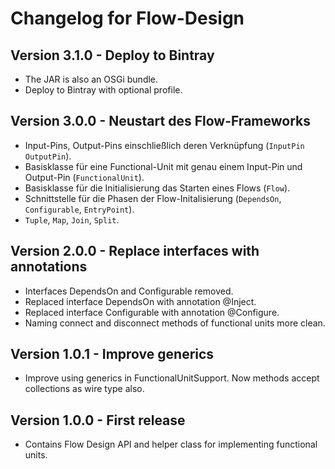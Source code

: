 Changelog for Flow-Design
=========================

Version 3.1.0 - Deploy to Bintray
---------------------------------

*   The JAR is also an OSGi bundle.
*   Deploy to Bintray with optional profile.


Version 3.0.0 - Neustart des Flow-Frameworks
--------------------------------------------

*   Input-Pins, Output-Pins einschließlich deren Verknüpfung (`InputPin`
    `OutputPin`).
*   Basisklasse für eine Functional-Unit mit genau einem Input-Pin und
    Output-Pin (`FunctionalUnit`).
*   Basisklasse für die Initialisierung das Starten eines Flows (`Flow`).
*   Schnittstelle für die Phasen der Flow-Initalisierung (`DependsOn`,
    `Configurable`, `EntryPoint`).
*   `Tuple`, `Map`, `Join`, `Split`.


Version 2.0.0 - Replace interfaces with annotations
---------------------------------------------------

*   Interfaces DependsOn and Configurable removed.
*   Replaced interface DependsOn with annotation @Inject.
*   Replaced interface Configurable with annotation @Configure.
*   Naming connect and disconnect methods of functional units more clean.


Version 1.0.1 - Improve generics
--------------------------------

*   Improve using generics in FunctionalUnitSupport. Now methods accept
    collections as wire type also.


Version 1.0.0 - First release
-----------------------------

*   Contains Flow Design API and helper class for implementing functional units.
